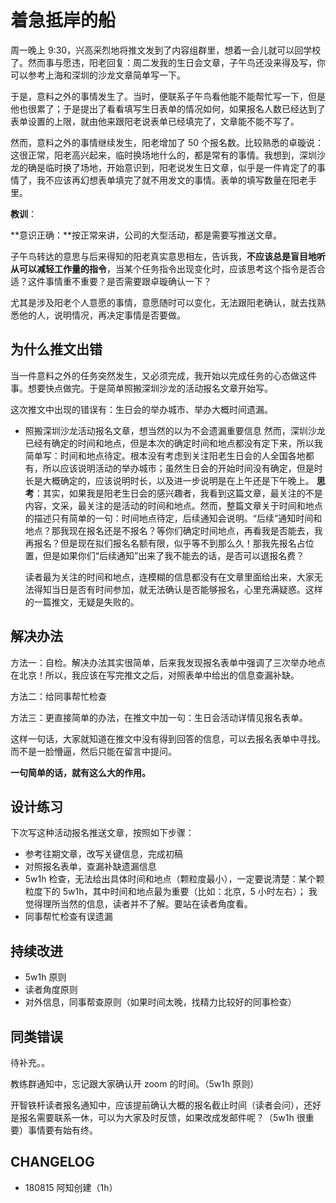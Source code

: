 # 着急抵岸的船

周一晚上 9:30，兴高采烈地将推文发到了内容组群里，想着一会儿就可以回学校了。然而事与愿违，阳老回复：周二发我的生日会文章，子午鸟还没来得及写，你可以参考上海和深圳的沙龙文章简单写一下。

于是，意料之外的事情发生了。当时，便联系子午鸟看他能不能帮忙写一下，但是他也很累了；于是提出了看看填写生日表单的情况如何，如果报名人数已经达到了表单设置的上限，就由他来跟阳老说表单已经填完了，文章能不能不写了。

然而，意料之外的事情继续发生，阳老增加了 50 个报名数。比较熟悉的卓璇说：这很正常，阳老高兴起来，临时换场地什么的，都是常有的事情。我想到，深圳沙龙的确是临时换了场地，开始意识到，阳老说发生日文章，似乎是一件肯定了的事情了，我不应该再幻想表单填完了就不用发文的事情。表单的填写数量在阳老手里。

**教训**：

**意识正确：**按正常来讲，公司的大型活动，都是需要写推送文章。

子午鸟转达的意思与后来得知的阳老真实意思相左，告诉我，**不应该总是盲目地听从可以减轻工作量的指令**，当某个任务指令出现变化时，应该思考这个指令是否合适？这件事情重不重要？是否需要跟卓璇确认一下？

尤其是涉及阳老个人意愿的事情，意愿随时可以变化，无法跟阳老确认，就去找熟悉他的人，说明情况，再决定事情是否要做。

## 为什么推文出错

当一件意料之外的任务突然发生，又必须完成，我开始以完成任务的心态做这件事。想要快点做完。于是简单照搬深圳沙龙的活动报名文章开始写。

这次推文中出现的错误有：生日会的举办城市、举办大概时间遗漏。

* 照搬深圳沙龙活动报名文章，想当然的以为不会遗漏重要信息
  然而，深圳沙龙已经有确定的时间和地点，但是本次的确定时间和地点都没有定下来，所以我简单写：时间和地点待定。根本没有考虑到关注阳老生日会的人全国各地都有，所以应该说明活动的举办城市；虽然生日会的开始时间没有确定，但是时长是大概确定的，应该说明时长，以及进一步说明是在上午还是下午晚上。
  **思考**：其实，如果我是阳老生日会的感兴趣者，我看到这篇文章，最关注的不是内容，文采，最关注的是活动的时间和地点。然而，整篇文章关于时间和地点的描述只有简单的一句：时间地点待定，后续通知会说明。“后续”通知时间和地点？那我现在报名还是不报名？等你们确定时间地点，再看我是否能去，我再报名？但是现在拟们报名名额有限，似乎等不到那么久！那我先报名占位置，但是如果你们“后续通知”出来了我不能去的话，是否可以退报名费？

  读者最为关注的时间和地点，连模糊的信息都没有在文章里面给出来，大家无法得知当日是否有时间参加，就无法确认是否能够报名，心里充满疑惑。这样的一篇推文，无疑是失败的。

## 解决办法

方法一：自检。解决办法其实很简单，后来我发现报名表单中强调了三次举办地点在北京！所以，我应该在写完推文之后，对照表单中给出的信息查漏补缺。

方法二：给同事帮忙检查

方法三：更直接简单的办法，在推文中加一句：生日会活动详情见报名表单。

这样一句话，大家就知道在推文中没有得到回答的信息，可以去报名表单中寻找。而不是一脸懵逼，然后只能在留言中提问。

**一句简单的话，就有这么大的作用。**

## 设计练习

下次写这种活动报名推送文章，按照如下步骤：

* 参考往期文章，改写关键信息，完成初稿
* 对照报名表单，查漏补缺遗漏信息
* 5w1h 检查，无法给出具体时间和地点（颗粒度最小），一定要说清楚：某个颗粒度下的 5w1h，其中时间和地点最为重要（比如：北京，5 小时左右）；
  我觉得理所当然的信息，读者并不了解。要站在读者角度看。
* 同事帮忙检查有误遗漏

## 持续改进

* 5w1h 原则
* 读者角度原则
* 对外信息，同事帮查原则（如果时间太晚，找精力比较好的同事检查）

## 同类错误

待补充。。

教练群通知中，忘记跟大家确认开 zoom 的时间。（5w1h 原则）

开智铁杆读者报名通知中，应该提前确认大概的报名截止时间（读者会问），还好是报名需要联系一休，可以为大家及时反馈，如果改成发邮件呢？（5w1h 很重要）事情要有始有终。

## CHANGELOG

* 180815 阿知创建（1h）